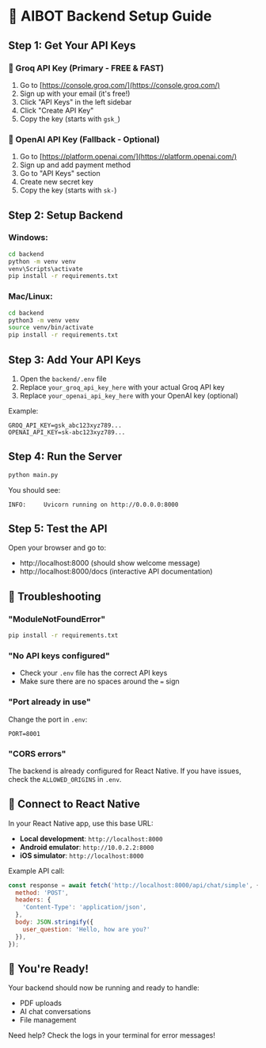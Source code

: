 # 🚀 AIBOT Backend Setup Guide

## Step 1: Get Your API Keys

### 🔑 Groq API Key (Primary - FREE & FAST)
1. Go to [https://console.groq.com/](https://console.groq.com/)
2. Sign up with your email (it's free!)
3. Click "API Keys" in the left sidebar
4. Click "Create API Key"
5. Copy the key (starts with `gsk_`)

### 🔑 OpenAI API Key (Fallback - Optional)
1. Go to [https://platform.openai.com/](https://platform.openai.com/)
2. Sign up and add payment method
3. Go to "API Keys" section
4. Create new secret key
5. Copy the key (starts with `sk-`)

## Step 2: Setup Backend

### Windows:
```cmd
cd backend
python -m venv venv
venv\Scripts\activate
pip install -r requirements.txt
```

### Mac/Linux:
```bash
cd backend
python3 -m venv venv
source venv/bin/activate
pip install -r requirements.txt
```

## Step 3: Add Your API Keys

1. Open the `backend/.env` file
2. Replace `your_groq_api_key_here` with your actual Groq API key
3. Replace `your_openai_api_key_here` with your OpenAI key (optional)

Example:
```env
GROQ_API_KEY=gsk_abc123xyz789...
OPENAI_API_KEY=sk-abc123xyz789...
```

## Step 4: Run the Server

```bash
python main.py
```

You should see:
```
INFO:     Uvicorn running on http://0.0.0.0:8000
```

## Step 5: Test the API

Open your browser and go to:
- http://localhost:8000 (should show welcome message)
- http://localhost:8000/docs (interactive API documentation)

## 🔧 Troubleshooting

### "ModuleNotFoundError"
```bash
pip install -r requirements.txt
```

### "No API keys configured"
- Check your `.env` file has the correct API keys
- Make sure there are no spaces around the `=` sign

### "Port already in use"
Change the port in `.env`:
```env
PORT=8001
```

### "CORS errors"
The backend is already configured for React Native. If you have issues, check the `ALLOWED_ORIGINS` in `.env`.

## 📱 Connect to React Native

In your React Native app, use this base URL:
- **Local development**: `http://localhost:8000`
- **Android emulator**: `http://10.0.2.2:8000`
- **iOS simulator**: `http://localhost:8000`

Example API call:
```javascript
const response = await fetch('http://localhost:8000/api/chat/simple', {
  method: 'POST',
  headers: {
    'Content-Type': 'application/json',
  },
  body: JSON.stringify({
    user_question: 'Hello, how are you?'
  }),
});
```

## 🎉 You're Ready!

Your backend should now be running and ready to handle:
- PDF uploads
- AI chat conversations
- File management

Need help? Check the logs in your terminal for error messages!